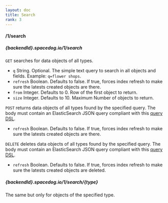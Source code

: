 ```yaml
---
layout: doc
title: Search
rank: 3
---
```


#### /1/search

##### {backendId}.spacedog.io/1/search

`GET` searches for data objects of all types.

- `q` String. Optional. The simple text query to search in all objects and fields. Example: `q=flower shops`.
- `refresh` Boolean. Defaults to false. If true, forces index refresh to make sure the latests created objects are there.
- `from` Integer. Defaults to 0. Row of the first object to return.
- `size` Integer. Defaults to 10. Maximum Number of objects to return.

`POST` returns data objects of all types found by the specified query. The body must contain an ElasticSearch JSON query compliant with this [query DSL](https://www.elastic.co/guide/en/elasticsearch/reference/current/query-dsl.html).

- `refresh` Boolean. Defaults to false. If true, forces index refresh to make sure the latests created objects are there.

`DELETE` deletes data objects of all types found by the specified query. The body must contain an ElasticSearch JSON query compliant with this [query DSL](https://www.elastic.co/guide/en/elasticsearch/reference/current/query-dsl.html).

- `refresh` Boolean. Defaults to false. If true, forces index refresh to make sure the latests created objects are deleted.

##### {backendId}.spacedog.io/1/search/{type}

The same but only for objects of the specified type.
